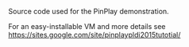 Source code used for the PinPlay demonstration.

For an easy-installable VM and more details see
https://sites.google.com/site/pinplaypldi2015tutotial/
